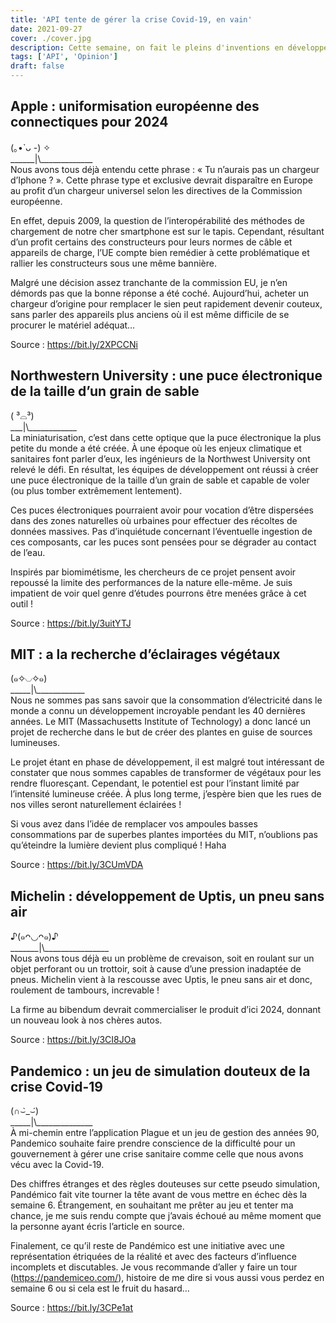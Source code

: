 ```yaml
---
title: 'API tente de gérer la crise Covid-19, en vain'
date: 2021-09-27
cover: ./cover.jpg
description: Cette semaine, on fait le pleins d'inventions en développement. Des pneus increvables, des plantes fluorescante et même des micropuces volantes !
tags: ['API', 'Opinion']
draft: false
---
```


## Apple : uniformisation européenne des connectiques pour 2024

(｡•̀ ᴗ -) ✧     
\_\_\_\_\_\_|\\\_\_\_\_\_\_\_\_\_\_\_\_\_   
Nous avons tous déjà entendu cette phrase : « Tu n’aurais pas un chargeur d’Iphone ? ». Cette phrase type et exclusive devrait disparaître en Europe au profit d’un chargeur universel selon les directives de la Commission européenne.

En effet, depuis 2009, la question de l’interopérabilité des méthodes de chargement de notre cher smartphone est sur le tapis. Cependant, résultant d’un profit certains des constructeurs pour leurs normes de câble et appareils de charge, l’UE compte bien remédier à cette problématique et rallier les constructeurs sous une même bannière.

Malgré une décision assez tranchante de la commission EU, je n’en démords pas que la bonne réponse a été coché. Aujourd’hui, acheter un chargeur d’origine pour remplacer le sien peut rapidement devenir couteux, sans parler des appareils plus anciens où il est même difficile de se procurer le matériel adéquat…

Source : https://bit.ly/2XPCCNi

## Northwestern University : une puce électronique de la taille d’un grain de sable

( ³⌓³)      
\_\_\_|\\\_\_\_\_\_\_\_\_\_\_\_\_       
La miniaturisation, c’est dans cette optique que la puce électronique la plus petite du monde a été créée. À une époque où les enjeux climatique et sanitaires font parler d’eux, les ingénieurs de la Northwest University ont relevé le défi. En résultat, les équipes de développement ont réussi à créer une puce électronique de la taille d’un grain de sable et capable de voler (ou plus tomber extrêmement lentement).

Ces puces électroniques pourraient avoir pour vocation d’être dispersées dans des zones naturelles où urbaines pour effectuer des récoltes de données massives. Pas d’inquiétude concernant l’éventuelle ingestion de ces composants, car les puces sont pensées pour se dégrader au contact de l’eau.

Inspirés par biomimétisme, les chercheurs de ce projet pensent avoir repoussé la limite des performances de la nature elle-même. Je suis impatient de voir quel genre d’études pourrons être menées grâce à cet outil ! 

Source : https://bit.ly/3uitYTJ

## MIT : a la recherche d’éclairages végétaux

(๑✧◡✧๑)   
\_\_\_\_\_|\\\_\_\_\_\_\_\_\_\_\_\_\_     
Nous ne sommes pas sans savoir que la consommation d’électricité dans le monde a connu un développement incroyable pendant les 40 dernières années. Le MIT (Massachusetts Institute of Technology) a donc lancé un projet de recherche dans le but de créer des plantes en guise de sources lumineuses.

Le projet étant en phase de développement, il est malgré tout intéressant de constater que nous sommes capables de transformer de végétaux pour les rendre fluoresçant. Cependant, le potentiel est pour l’instant limité par l’intensité lumineuse créée. À plus long terme, j’espère bien que les rues de nos villes seront naturellement éclairées !

Si vous avez dans l’idée de remplacer vos ampoules basses consommations par de superbes plantes importées du MIT, n’oublions pas qu’éteindre la lumière devient plus compliqué ! Haha

Source : https://bit.ly/3CUmVDA

## Michelin : développement de Uptis, un pneu sans air

♪(๑ᴖ◡ᴖ๑)♪     
\_\_\_\_\_\_\_|\\\_\_\_\_\_\_\_\_\_\_\_\_\_\_\_\_       
Nous avons tous déjà eu un problème de crevaison, soit en roulant sur un objet perforant ou un trottoir, soit à cause d’une pression inadaptée de pneus. Michelin vient à la rescousse avec Uptis, le pneu sans air et donc, roulement de tambours, increvable !

La firme au bibendum devrait commercialiser le produit d’ici 2024, donnant un nouveau look à nos chères autos.

Source : https://bit.ly/3CI8JOa

## Pandemico : un jeu de simulation douteux de la crise Covid-19

(∩⌣̀_⌣́)      
\_\_\_\_\_|\\\_\_\_\_\_\_\_\_\_\_\_\_\_\_       
À mi-chemin entre l’application Plague et un jeu de gestion des années 90, Pandemico souhaite faire prendre conscience de la difficulté pour un gouvernement à gérer une crise sanitaire comme celle que nous avons vécu avec la Covid-19.

Des chiffres étranges et des règles douteuses sur cette pseudo simulation, Pandémico fait vite tourner la tête avant de vous mettre en échec dès la semaine 6. Étrangement, en souhaitant me prêter au jeu et tenter ma chance, je me suis rendu compte que j’avais échoué au même moment que la personne ayant écris l’article en source.

Finalement, ce qu’il reste de Pandémico est une initiative avec une représentation étriquées de la réalité et avec des facteurs d’influence incomplets et discutables. Je vous recommande d’aller y faire un tour (https://pandemiceo.com/), histoire de me dire si vous aussi vous perdez en semaine 6 ou si cela est le fruit du hasard…

Source : https://bit.ly/3CPe1at